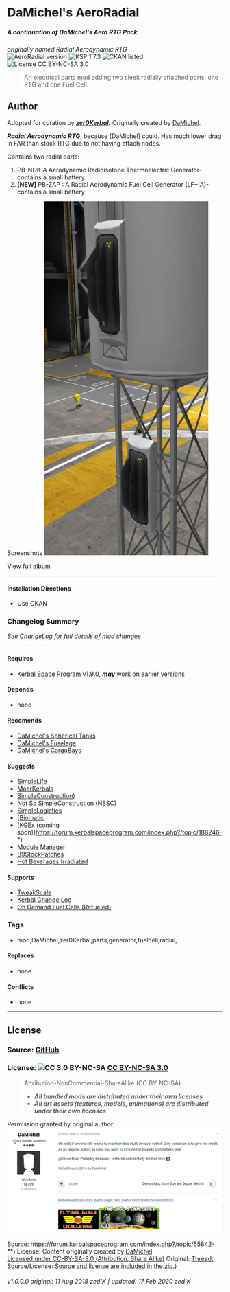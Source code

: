 <!-- Readme.md v1.2.0.0
DaMichel's AeroRadial (DAR)
created: 17 Jul 18
updated: 17 Feb 2020 -->

<!-- Download on SpaceDock here or Github here.
Also available on CKAN. -->

# DaMichel's AeroRadial  
##### A continuation of DaMichel's Aero RTG Pack  
*originally named Radial Aerodynamic RTG*  
![AeroRadial version](https://img.shields.io/endpoint?url=https%3A%2F%2Fraw.githubusercontent.com%2Fzer0Kerbal%2FDaMichel%2Fmaster%2Fjson%2Faeroradial.json)
![KSP 1.7.3](https://img.shields.io/badge/KSP%20version-1.7.3-66ccff.svg?style=flat-square) 
![CKAN listed](https://img.shields.io/badge/CKAN-Indexed-brightgreen.svg) ![License CC BY-NC-SA 3.0](https://img.shields.io/badge/license-CC--BY--SA%203.0-lightgrey)
> An electrical parts mod adding two sleek radially attached parts: one RTG and one Fuel Cell.

## Author
Adopted for curation by ***[zer0Kerbal](https://forum.kerbalspaceprogram.com/index.php?/profile/190933-*/).*** Originally created by [DaMichel](https://forum.kerbalspaceprogram.com/index.php?/profile/93697-damichel/).

***Radial Aerodynamic RTG***, because [DaMichel] could. Has much lower drag in FAR than stock RTG due to not having attach nodes.

Contains two radial parts:
1. PB-NUK-A Aerodynamic Radioisotope Thermoelectric Generator- contains a small battery
2. **[NEW]** PB-ZAP : A Radial Aerodynamic Fuel Cell Generator (LF+IA)- contains a small battery

Screenshots
![DaMichel's  AeroRadial](https://raw.githubusercontent.com/zer0Kerbal/DaMichel/master/Images/8-RadialAerodynamicRTG.jpg "DaMichel's AeroRadial")

[View full album](https://imgur.com/a/rFRN1)
<hr>

#### Installation Directions 
- Use CKAN

### Changelog Summary
*See [ChangeLog](https://github.com/zer0Kerbal/DaMichel/blob/master/GameData/DaMichel/AeroRadial/Changelog.cfg) for full details of mod changes*
<hr>

#### Requires
- [Kerbal Space Program](https://kerbalspaceprogram.com) v1.9.0, ***may*** work on earlier versions

#### Depends
- none

#### Recomends
- [DaMichel's Spherical Tanks]()
- [DaMichel's Fuselage]()
- [DaMichel's CargoBays]()

#### Suggests
- [SimpleLife](https://forum.kerbalspaceprogram.com/index.php?/topic/191526-*)
- [MoarKerbals](https://forum.kerbalspaceprogram.com/index.php?/topic/191525-*)
- [SimpleConstruction)](https://forum.kerbalspaceprogram.com/index.php?/topic/191424-ksp-*)
- [Not So SimpleConstruction (NSSC)](https://forum.kerbalspaceprogram.com/index.php?/topic/191504-*)
- [SimpleLogistics](https://forum.kerbalspaceprogram.com/index.php?/topic/191045-*/)
- [[Biomatic](https://forum.kerbalspaceprogram.com/index.php?/topic/191426-*)
- [KGEx (coming soon)]https://forum.kerbalspaceprogram.com/index.php?/topic/188246-*)
- [Module Manager](http://forum.kerbalspaceprogram.com/index.php?/topic/50533-105-*)
- [B9StockPatches](https://forum.kerbalspaceprogram.com/index.php?/topic/190870-*)
- [Hot Beverages Irradiated](https://github.com/zer0Kerbal/HotBeverageIrradiated)

#### Supports
- [TweakScale](https://forum.kerbalspaceprogram.com/index.php?/topic/179030-*)
- [Kerbal Change Log](https://forum.kerbalspaceprogram.com/index.php?/topic/179207-*)
- [On Demand Fuel Cells (Refueled)](https://forum.kerbalspaceprogram.com/index.php?/topic/187625-*)

### Tags
- mod,DaMichel,zer0Kerbal,parts,generator,fuelcell,radial,
  
#### Replaces
- none

#### Conflicts
- none

***
## License
### Source: [GitHub](https://github.com/zer0Kerbal/DaMichel/AeroRadial)
### License: ![CC 3.0 BY-NC-SA](https://licensebuttons.net/l/by-nc-sa/4.0/88x31.png ) [CC BY-NC-SA 3.0](https://creativecommons.org/licenses/by-nc-sa/3.0/ )
> Attribution-NonCommercial-ShareAlike (CC BY-NC-SA) 
>- ***All bundled mods are distributed under their own licenses***<br>
>- ***All art assets (textures, models, animations) are distributed under their own licenses***<br>


Permission granted by original author:
![DaMichel's Permission](https://raw.githubusercontent.com/zer0Kerbal/DaMichel/master/LegalMumboJumbo/DaMichelPermission.png)

Source: https://forum.kerbalspaceprogram.com/index.php?/topic/55842-**)
License: Content originally created by [DaMichel](https://forum.kerbalspaceprogram.com/index.php?/profile/93697-damichel/)  
[Licensed under CC-BY-SA-3.0 (Attribution, Share Alike)](https://creativecommons.org/licenses/by-sa/3.0/)
Original: [Thread:](https://forum.kerbalspaceprogram.com/index.php?/topic/94517-*)  
Source/License: [Source and license are included in the zip.](https://www.dropbox.com/s/yc2zymblmjgrik8/MoarKerbals-v1.1.rar?dl=0))  

###### v1.0.0.0 original: 11 Aug 2018 zed'K | updated: 17 Feb 2020 zed'K

<!--
CC BY-NC-SA-3.0
zer0Kerbal-->
